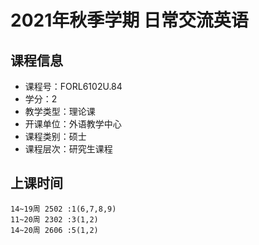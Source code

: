 # 2021年秋季学期 日常交流英语 






## 课程信息

- 课程号：FORL6102U.84
- 学分：2
- 教学类型：理论课
- 开课单位：外语教学中心
- 课程类别：硕士
- 课程层次：研究生课程

## 上课时间

```
14~19周 2502 :1(6,7,8,9)
11~20周 2302 :3(1,2)
14~20周 2606 :5(1,2)
```

